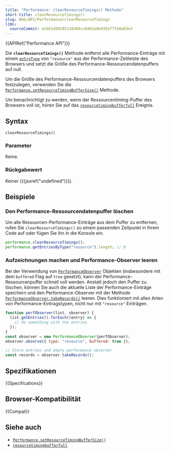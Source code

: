 ```yaml
---
title: "Performance: clearResourceTimings() Methode"
short-title: clearResourceTimings()
slug: Web/API/Performance/clearResourceTimings
l10n:
  sourceCommit: dcbb1d99185118360cc84b3a0e935e77fe0a03e3
---
```


{{APIRef("Performance API")}}

Die **`clearResourceTimings()`** Methode entfernt alle Performance-Einträge mit einem [`entryType`](/de/docs/Web/API/PerformanceEntry/entryType) von `"resource"` aus der Performance-Zeitleiste des Browsers und setzt die Größe des Performance-Ressourcendatenpuffers auf null.

Um die Größe des Performance-Ressourcendatenpuffers des Browsers festzulegen, verwenden Sie die
[`Performance.setResourceTimingBufferSize()`](/de/docs/Web/API/Performance/setResourceTimingBufferSize) Methode.

Um benachrichtigt zu werden, wenn der Ressourcentiming-Puffer des Browsers voll ist, hören Sie auf das [`resourcetimingbufferfull`](/de/docs/Web/API/Performance/resourcetimingbufferfull_event) Ereignis.

## Syntax

```js-nolint
clearResourceTimings()
```

### Parameter

Keine.

### Rückgabewert

Keiner ({{jsxref("undefined")}}).

## Beispiele

### Den Performance-Ressourcendatenpuffer löschen

Um alle Ressourcen-Performance-Einträge aus dem Puffer zu entfernen, rufen Sie `clearResourceTimings()` zu einem passenden Zeitpunkt in Ihrem Code auf oder fügen Sie ihn in die Konsole ein.

```js
performance.clearResourceTimings();
performance.getEntriesByType("resource").length; // 0
```

### Aufzeichnungen machen und Performance-Observer leeren

Bei der Verwendung von [`PerformanceObserver`](/de/docs/Web/API/PerformanceObserver) Objekten (insbesondere mit dem `buffered` Flag auf `true` gesetzt), kann der Performance-Ressourcenpuffer schnell voll werden. Anstatt jedoch den Puffer zu löschen, können Sie auch die aktuelle Liste der Performance-Einträge speichern und den Performance-Observer mit der Methode [`PerformanceObserver.takeRecords()`](/de/docs/Web/API/PerformanceObserver/takeRecords) leeren. Dies funktioniert mit allen Arten von Performance-Eintragstypen, nicht nur mit `"resource"` Einträgen.

```js
function perfObserver(list, observer) {
  list.getEntries().forEach((entry) => {
    // do something with the entries
  });
}
const observer = new PerformanceObserver(perfObserver);
observer.observe({ type: "resource", buffered: true });

// Store entries and empty performance observer
const records = observer.takeRecords();
```

## Spezifikationen

{{Specifications}}

## Browser-Kompatibilität

{{Compat}}

## Siehe auch

- [`Performance.setResourceTimingBufferSize()`](/de/docs/Web/API/Performance/setResourceTimingBufferSize)
- [`resourcetimingbufferfull`](/de/docs/Web/API/Performance/resourcetimingbufferfull_event)
